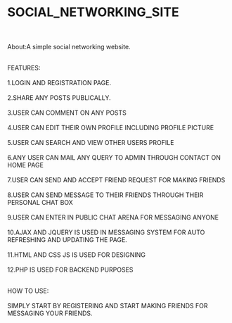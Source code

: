 # SOCIAL_NETWORKING_SITE<br></br>
About:A simple social networking website. <br></br>

FEATURES:<br></br>
1.LOGIN AND REGISTRATION PAGE.<br></br>
2.SHARE ANY POSTS PUBLICALLY.<br></br>
3.USER CAN COMMENT ON ANY POSTS<br></br>
4.USER CAN EDIT THEIR OWN PROFILE INCLUDING PROFILE PICTURE <br></br>
5.USER CAN SEARCH AND VIEW OTHER USERS PROFILE<br></br>
6.ANY USER CAN MAIL ANY QUERY TO ADMIN THROUGH CONTACT ON HOME PAGE<br></br>
7.USER CAN SEND AND ACCEPT FRIEND REQUEST FOR MAKING FRIENDS<br></br>
8.USER CAN SEND MESSAGE TO THEIR FRIENDS THROUGH THEIR PERSONAL CHAT BOX <br></br>
9.USER CAN ENTER IN PUBLIC CHAT ARENA FOR MESSAGING ANYONE<br></br>
10.AJAX AND JQUERY IS USED IN MESSAGING SYSTEM FOR AUTO REFRESHING AND UPDATING THE PAGE.<br></br>
11.HTML AND CSS JS IS USED FOR DESIGNING<br></br>
12.PHP IS USED FOR BACKEND PURPOSES<br></br>

HOW TO USE:<br></br>
SIMPLY START BY REGISTERING AND START MAKING FRIENDS FOR MESSAGING YOUR FRIENDS.<br></br>

